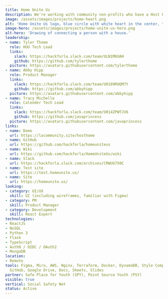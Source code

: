 ```yaml
---
title: Home Unite Us
description: We're working with community non-profits who have a Host Home initiative to develop a workflow management tool to make the process scaleable (across all providers), reduce institutional bias, and effectively capture data. <br /><br />Host Home programs are centered around housing young people, 18 - 25 years old. Their approach focuses on low-cost, community-driven intervention by matching a willing host with a guest or group of guests, providing a stable housing environment for youths who are experiencing homelessness and seeking stable housing.
image: /assets/images/projects/home-heart.png
alt: 'Home Unite Us logo, blue circle with white heart in the center, two hands hugging the logo with "Home Unite Us" above the heart.'
image-hero: /assets/images/projects/home-unite-us-hero.png
alt-hero: 'Drawing of connecting a person with a house.'
leadership:
- name: Tyler Thome
  role: HUU Tech Lead
  links:
    slack: https://hackforla.slack.com/team/ULN1M6UAH
    github: https://github.com/tylerthome
  picture: https://avatars.githubusercontent.com/tylerthome
- name: Abby Hipp
  role: Product Manager
  links:
    slack: https://hackforla.slack.com/team/U0189RUQM7Y
    github: https://github.com/abbyhipp
  picture: https://avatars.githubusercontent.com/abbyhipp
- name: Tracy Michelle
  role: Calender Tech Lead
  links:
    slack: https://hackforla.slack.com/team/U014ZPWTJV6
    github: https://github.com/javaprincess
  picture: https://avatars.githubusercontent.com/javaprincess
links:
- name: Demo
  url: https://lacommunity.site/hosthome
- name: GitHub
  url: https://github.com/hackforla/homeuniteus
- name: Wiki
  url: https://github.com/hackforla/HomeUniteUs/wiki
- name: Slack
  url: https://hackforla.slack.com/archives/CRWUG7X0C
- name: Test site
  url: https://test.homeunite.us/
- name: Site
  url: https://homeunite.us/
looking:
- category: UI/UX
  skill: UI (including wireframes, familiar with Figma)
- category: PM
  skill: Product Manager
- category: Development
  skill: React Expert
technologies:
- ReactJS
- NoSQL
- Python 3
- Flask
- TypeScript
- Auth0 / OIDC / OAuth2
- MongoDB
location:
- Remote
tools: Figma, Miro, AWS, Nginx, Terraform, Docker, DynamoDB, Style Components, Zoom,
  GitHub, Google Drive, Docs, Sheets, Slides
partner: Safe Place for Youth (SPY), Point Source Youth (PSY)
visible: true
vertical: Social Safety Net
status: Active
---
```


